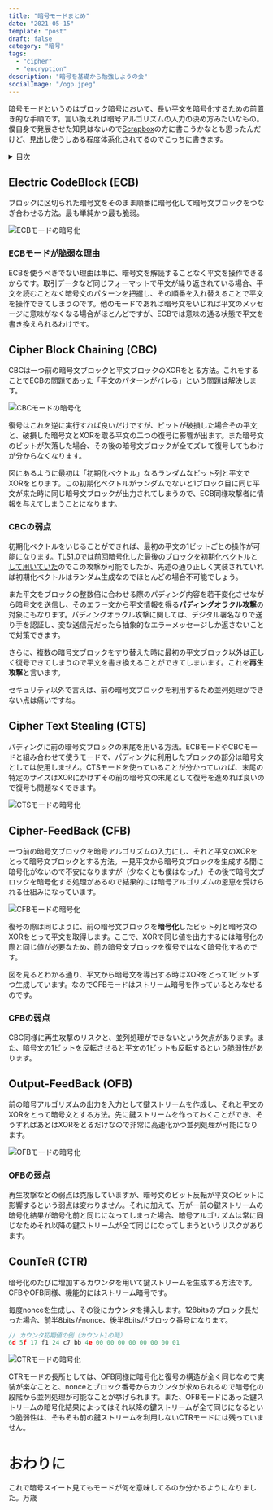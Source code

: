 ```yaml
---
title: "暗号モードまとめ"
date: "2021-05-15"
template: "post"
draft: false
category: "暗号"
tags:
  - "cipher"
  - "encryption"
description: "暗号を基礎から勉強しようの会"
socialImage: "/ogp.jpeg"
---
```


暗号モードというのはブロック暗号において、長い平文を暗号化するための前置き的な手順です。言い換えれば暗号アルゴリズムの入力の決め方みたいなもの。
僕自身で発展させた知見はないので[Scrapbox](https://scrapbox.io/chicken/)の方に書こうかなとも思ったんだけど、見出し使うしある程度体系化されてるのでこっちに書きます。

<details>
  <summary>目次</summary>
  <ul>
    <li>ECBモード</li>
    <li>CBCモード</li>
    <li>CTSモード</li>
    <li>CFBモード</li>
    <li>OFBモード</li>
    <li>CTRモード</li>
  </ul>
</details>

## Electric CodeBlock (ECB)
ブロックに区切られた暗号文をそのまま順番に暗号化して暗号文ブロックをつなぎ合わせる方法。最も単純かつ最も脆弱。

![ECBモードの暗号化](/media/ecbenc.png)

### ECBモードが脆弱な理由
ECBを使うべきでない理由は単に、暗号文を解読することなく平文を操作できるからです。取引データなど同じフォーマットで平文が繰り返されている場合、平文を読むことなく暗号文のパターンを把握し、その順番を入れ替えることで平文を操作できてしまうのです。他のモードであれば暗号文をいじれば平文のメッセージに意味がなくなる場合がほとんどですが、ECBでは意味の通る状態で平文を書き換えられるわけです。

## Cipher Block Chaining (CBC)
CBCは一つ前の暗号文ブロックと平文ブロックのXORをとる方法。これをすることでECBの問題であった「平文のパターンがバレる」という問題は解決します。

![CBCモードの暗号化](/media/cbcenc.png)

復号はこれを逆に実行すれば良いだけですが、ビットが破損した場合その平文と、破損した暗号文とXORを取る平文の二つの復号に影響が出ます。また暗号文のビットが欠落した場合、その後の暗号文ブロックが全てズレて復号してもわけが分からなくなります。

図にあるように最初は「初期化ベクトル」なるランダムなビット列と平文でXORをとります。この初期化ベクトルがランダムでないと1ブロック目に同じ平文が来た時に同じ暗号文ブロックが出力されてしまうので、ECB同様攻撃者に情報を与えてしまうことになります。

### CBCの弱点
初期化ベクトルをいじることができれば、最初の平文の1ビットごとの操作が可能になります。[TLS1.0では前回暗号化した最後のブロックを初期化ベクトルとして用いていた](https://jvndb.jvn.jp/ja/contents/2011/JVNDB-2011-002305.html)のでこの攻撃が可能でしたが、先述の通り正しく実装されていれば初期化ベクトルはランダム生成なのでほとんどの場合不可能でしょう。

また平文をブロックの整数倍に合わせる際のパディング内容を若干変化させながら暗号文を送信し、そのエラー文から平文情報を得る**パディングオラクル攻撃**の対象にもなります。パディングオラクル攻撃に関しては、デジタル署名なりで送り手を認証し、変な送信元だったら抽象的なエラーメッセージしか返さないことで対策できます。

さらに、複数の暗号文ブロックをすり替えた時に最初の平文ブロック以外は正しく復号できてしまうので平文を書き換えることができてしまいます。これを**再生攻撃**と言います。

セキュリティ以外で言えば、前の暗号文ブロックを利用するため並列処理ができない点は痛いですね。

## Cipher Text Stealing (CTS)
パディングに前の暗号文ブロックの末尾を用いる方法。ECBモードやCBCモードと組み合わせて使うモードで、パディングに利用したブロックの部分は暗号文としては使用しません。CTSモードを使っていることが分かっていれば、末尾の特定のサイズはXORにかけずその前の暗号文の末尾として復号を進めれば良いので復号も問題なくできます。

![CTSモードの暗号化](/media/ctsenc.png)

## Cipher-FeedBack (CFB)
一つ前の暗号文ブロックを暗号アルゴリズムの入力にし、それと平文のXORをとって暗号文ブロックとする方法。一見平文から暗号文ブロックを生成する間に暗号化がないので不安になりますが（少なくとも僕はなった）その後で暗号文ブロックを暗号化する処理があるので結果的には暗号アルゴリズムの恩恵を受けられる仕組みになっています。

![CFBモードの暗号化](/media/cfbenc.png)

復号の際は同じように、前の暗号文ブロックを**暗号化**したビット列と暗号文のXORをとって平文を取得します。ここで、XORで同じ値を出力するには暗号化の際と同じ値が必要なため、前の暗号文ブロックを復号ではなく暗号化するのです。

図を見るとわかる通り、平文から暗号文を導出する時はXORをとって1ビットずつ生成しています。なのでCFBモードはストリーム暗号を作っているとみなせるのです。

### CFBの弱点
CBC同様に再生攻撃のリスクと、並列処理ができないという欠点があります。また、暗号文の1ビットを反転させると平文の1ビットも反転するという脆弱性があります。

## Output-FeedBack (OFB)
前の暗号アルゴリズムの出力を入力として鍵ストリームを作成し、それと平文のXORをとって暗号文とする方法。先に鍵ストリームを作っておくことができ、そうすればあとはXORをとるだけなので非常に高速化かつ並列処理が可能になります。

![OFBモードの暗号化](/media/ofbenc.png)

### OFBの弱点
再生攻撃などの弱点は克服していますが、暗号文のビット反転が平文のビットに影響するという弱点は変わりません。それに加えて、万が一前の鍵ストリームの暗号化結果が暗号化前と同じになってしまった場合、暗号アルゴリズムは常に同じなためそれ以降の鍵ストリームが全て同じになってしまうというリスクがあります。

## CounTeR (CTR)
暗号化のたびに増加するカウンタを用いて鍵ストリームを生成する方法です。CFBやOFB同様、機能的にはストリーム暗号です。

毎度nonceを生成し、その後にカウンタを挿入します。128bitsのブロック長だった場合、前半8bitsがnonce、後半8bitsがブロック番号になります。

```js
// カウンタ初期値の例（カウント1の時）
6d 5f 17 f1 24 c7 bb 4e 00 00 00 00 00 00 00 01
```

![CTRモードの暗号化](/media/ctrenc.png)

CTRモードの長所としては、OFB同様に暗号化と復号の構造が全く同じなので実装が楽なことと、nonceとブロック番号からカウンタが求められるので暗号化の段階から並列処理が可能なことが挙げられます。また、OFBモードにあった鍵ストリームの暗号化結果によってはそれ以降の鍵ストリームが全て同じになるという脆弱性は、そもそも前の鍵ストリームを利用しないCTRモードには残っていません。

# おわりに
これで暗号スイート見てもモードが何を意味してるのか分かるようになりました。万歳
